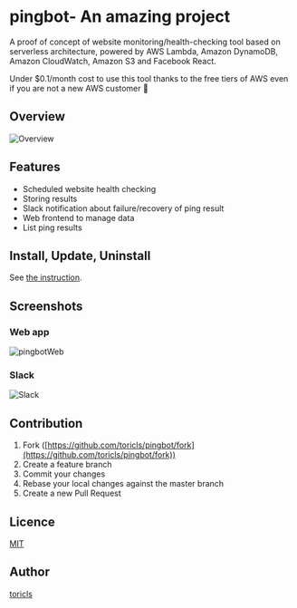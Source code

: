 # pingbot- An amazing project

A proof of concept of website monitoring/health-checking tool based on serverless architecture,  powered by AWS Lambda, Amazon DynamoDB, Amazon CloudWatch, Amazon S3 and Facebook React.

Under $0.1/month cost to use this tool thanks to the free tiers of AWS even if you are not a new AWS customer :tada:

## Overview

![Overview](https://github.com/toricls/pingbot/wiki/res/overview.jpg)

## Features

- Scheduled website health checking
- Storing results
- Slack notification about failure/recovery of ping result
- Web frontend to manage data
- List ping results

## Install, Update, Uninstall

See [the instruction](docs/setup.md).

## Screenshots

### Web app
![pingbotWeb](https://github.com/toricls/pingbot/wiki/res/web.png)

### Slack
![Slack](https://github.com/toricls/pingbot/wiki/res/slack.png)

## Contribution

1. Fork ([https://github.com/toricls/pingbot/fork](https://github.com/toricls/pingbot/fork))
1. Create a feature branch
1. Commit your changes
1. Rebase your local changes against the master branch
1. Create a new Pull Request

## Licence

[MIT](LICENCE)

## Author

[toricls](https://github.com/toricls)
